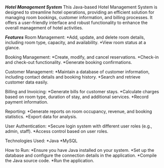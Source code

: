 ***Hotel Management System***
This Java-based Hotel Management System is designed to streamline hotel operations, providing an efficient solution for managing room bookings, customer information, and billing processes. It offers a user-friendly interface and robust functionality to enhance the overall management of hotel activities.

***Features***
Room Management:
*Add, update, and delete room details, including room type, capacity, and availability.
*View room status at a glance.

Booking Management:
*Create, modify, and cancel reservations.
*Check-in and check-out functionality.
*Generate booking confirmations.

Customer Management:
*Maintain a database of customer information, including contact details and booking history.
*Search and retrieve customer data easily.

Billing and Invoicing:
*Generate bills for customer stays.
*Calculate charges based on room type, duration of stay, and additional services.
*Record payment information.

Reporting:
*Generate reports on room occupancy, revenue, and booking statistics.
*Export data for analysis.

User Authentication:
*Secure login system with different user roles (e.g., admin, staff).
*Access control based on user roles.

Technologies Used:
*Java
*MySQL

How to Run:
*Ensure you have Java installed on your system.
*Set up the database and configure the connection details in the application.
*Compile the Java source code.
*Run the application.

